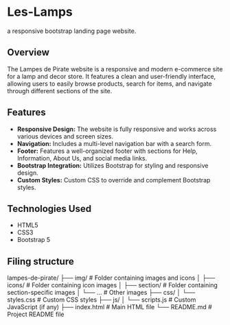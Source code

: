# Les-Lamps
a responsive bootstrap landing page website.

## Overview

The Lampes de Pirate website is a responsive and modern e-commerce site for a lamp and decor store. It features a clean and user-friendly interface, allowing users to easily browse products, search for items, and navigate through different sections of the site.

## Features

- **Responsive Design:** The website is fully responsive and works across various devices and screen sizes.
- **Navigation:** Includes a multi-level navigation bar with a search form.
- **Footer:** Features a well-organized footer with sections for Help, Information, About Us, and social media links.
- **Bootstrap Integration:** Utilizes Bootstrap for styling and responsive design.
- **Custom Styles:** Custom CSS to override and complement Bootstrap styles.

## Technologies Used

- HTML5
- CSS3
- Bootstrap 5

## Filing structure
lampes-de-pirate/
├── img/                  # Folder containing images and icons
│   ├── icons/            # Folder containing icon images
│   ├── section/          # Folder containing section-specific images
│   └── ...               # Other images
├── css/
│   └── styles.css        # Custom CSS styles
├── js/
│   └── scripts.js        # Custom JavaScript (if any)
├── index.html            # Main HTML file
└── README.md             # Project README file
